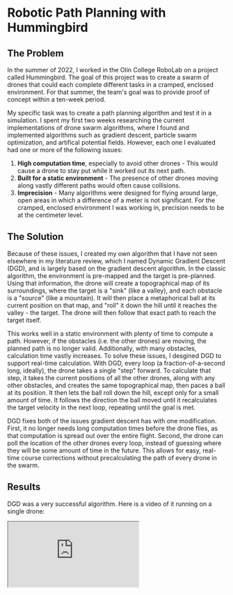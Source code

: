 # Robotic Path Planning with Hummingbird

## The Problem

In the summer of 2022, I worked in the Olin College RoboLab on a project called
Hummingbird. The goal of this project was to create a swarm of drones that could
each complete different tasks in a cramped, enclosed environment. For that
summer, the team's goal was to provide proof of concept within a ten-week
period.

My specific task was to create a path planning algorithm and test it in a
simulation. I spent my first two weeks researching the current
implementations of drone swarm algorithms, where I found and implemented
algorithms such as gradient descent, particle swarm optimization, and artifical
potential fields. However, each one I evaluated had one or more of the
following issues:

1. **High computation time**, especially to avoid other drones - This would cause a
  drone to stay put while it worked out its next path.
2. **Built for a static environment** - The presence of other drones moving along
  vastly different paths would often cause collisions.
3. **Imprecision** - Many algorithms were designed for flying around large, open areas
  in which a difference of a meter is not significant. For the cramped, enclosed
  environment I was working in, precision needs to be at the centimeter level.

## The Solution

Because of these issues, I created my own algorithm that I have not seen
elsewhere in my literature review, which I named Dynamic Gradient Descent (DGD),
and is largely based on the gradient descent algorithm. In the classic
algorithm, the environment is pre-mapped and the target is pre-planned. Using that
information, the drone will create a topographical map of its surroundings,
where the target is a "sink" (like a valley), and each obstacle is a "source"
(like a mountain). It will then place a metaphorical ball at its current
position on that map, and "roll" it down the hill until it reaches the valley -
the target. The drone will then follow that exact path to reach the target
itself.

This works well in a static environment with plenty of time to compute a path.
However, if the obstacles (i.e. the other drones) are moving, the planned path is no longer valid.
Additionally, with many obstacles, calculation time vastly increases. To solve
these issues, I desgined DGD to support real-time calculation. With DGD, every loop
(a fraction-of-a-second long, ideally), the drone takes a single "step"
forward. To calculate that step, it takes the current positions of all the
other drones, along with any other obstacles, and creates the same topographical
map, then paces a ball at its position. It then lets the ball roll down the
hill, except only for a small amount of time. It follows the direction
the ball moved until it recalculates the target velocity in the next loop,
repeating until the goal is met.

DGD fixes both of the issues gradient descent has with one modification. First, it
no longer needs long computation times before the drone flies, as that
computation is spread out over the entire flight. Second, the drone can poll the location of the other drones every loop, instead of guessing
where they will be some amount of time in the future. This allows for easy,
real-time course corrections without precalculating the path of every drone in
the swarm.

## Results

DGD was a very successful algorithm. Here is a video of it running on a single drone:

<iframe
src="https://www.youtube.com/embed/jVNH_aLmtPI">

Here, lighter colors are "downhill" while darker colors are "uphill". The black dot is the drone using DGD, with a line coming from it in its direction of motion. Each of the dark blue dots is a source; a place the drone wants to avoid. In this case, they represent other drones following straight-line paths. Finally, the purple star represents the target. As you can see in the video, the drone using DGD dynamically navigates around other moving obstacles while still heading towards its target.

I implemented this system, along with the others I read about in large simulations. While DGD still had some collisions, the number was significantly reduced compared to other systems without sacrificing path efficiency or accuracy and while having minimal computation time.
